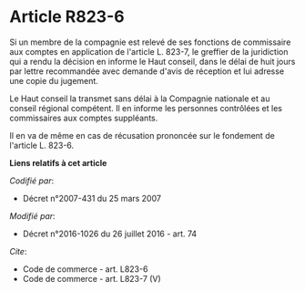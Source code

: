 # Article R823-6

Si un membre de la compagnie est relevé de ses fonctions de commissaire aux comptes en application de l'article L. 823-7, le
greffier de la juridiction qui a rendu la décision en informe le Haut conseil, dans le délai de huit jours par lettre
recommandée avec demande d'avis de réception et lui adresse une copie du jugement. 

Le Haut conseil la transmet sans délai à la Compagnie nationale et au conseil régional compétent. Il en informe les personnes
contrôlées et les commissaires aux comptes suppléants. 

Il en va de même en cas de récusation prononcée sur le fondement de l'article L. 823-6.

**Liens relatifs à cet article**

_Codifié par_:

  - Décret n°2007-431 du 25 mars 2007

_Modifié par_:

  - Décret n°2016-1026 du 26 juillet 2016 - art. 74

_Cite_:

  - Code de commerce - art. L823-6
  - Code de commerce - art. L823-7 (V)
